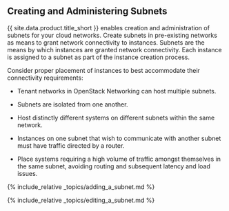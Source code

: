 ## Creating and Administering Subnets

{{ site.data.product.title_short }} enables creation and administration of subnets for your
cloud networks. Create subnets in pre-existing networks as means to
grant network connectivity to instances. Subnets are the means by which
instances are granted network connectivity. Each instance is assigned to
a subnet as part of the instance creation process.

Consider proper placement of instances to best accommodate their
connectivity requirements:

  - Tenant networks in OpenStack Networking can host multiple subnets.

  - Subnets are isolated from one another.

  - Host distinctly different systems on different subnets within the
    same network.

  - Instances on one subnet that wish to communicate with another subnet
    must have traffic directed by a router.

  - Place systems requiring a high volume of traffic amongst themselves
    in the same subnet, avoiding routing and subsequent latency and load
    issues.

{% include_relative _topics/adding_a_subnet.md %}

{% include_relative _topics/editing_a_subnet.md %}
